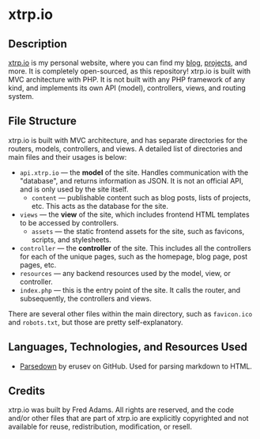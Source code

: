 # xtrp.io

## Description

[xtrp.io](https://xtrp.io/) is my personal website, where you can find my [blog](https://xtrp.io/blog/), [projects](https://xtrp.io/code/), and more. It is completely open-sourced, as this repository! xtrp.io is built with MVC architecture with PHP. It is not built with any PHP framework of any kind, and implements its own API (model), controllers, views, and routing system.

## File Structure

xtrp.io is built with MVC architecture, and has separate directories for the routers, models, controllers, and views. A detailed list of directories and main files and their usages is below:

 - ```api.xtrp.io``` &mdash; the **model** of the site. Handles communication with the "database", and returns information as JSON. It is not an official API, and is only used by the site itself.
   - ```content``` &mdash; publishable content such as blog posts, lists of projects, etc. This acts as the database for the site.
 - ```views``` &mdash; the **view** of the site, which includes frontend HTML templates to be accessed by controllers.
   - ```assets``` &mdash; the static frontend assets for the site, such as favicons, scripts, and stylesheets.
 - ```controller``` &mdash; the **controller** of the site. This includes all the controllers for each of the unique pages, such as the homepage, blog page, post pages, etc.
 - ```resources``` &mdash; any backend resources used by the model, view, or controller.
 - ```index.php``` &mdash; this is the entry point of the site. It calls the router, and subsequently, the controllers and views.

There are several other files within the main directory, such as ```favicon.ico``` and ```robots.txt```, but those are pretty self-explanatory.

## Languages, Technologies, and Resources Used

 - [Parsedown](https://github.com/erusev/parsedown) by erusev on GitHub. Used for parsing markdown to HTML.

## Credits

xtrp.io was built by Fred Adams. All rights are reserved, and the code and/or other files that are part of xtrp.io are explicitly copyrighted and not available for reuse, redistribution, modification, or resell.
